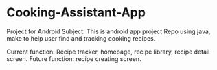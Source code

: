 # Cooking-Assistant-App
Project for Android Subject. 
This is android app project Repo using java, make to help user find and tracking cooking recipes.

Current function: Recipe tracker, homepage, recipe library, recipe detail screen.
Future function: recipe creating screen.
